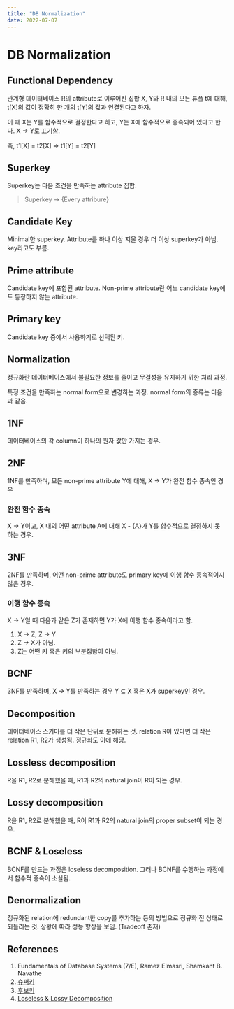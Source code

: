 ```yaml
---
title: "DB Normalization"
date: 2022-07-07
---
```


# DB Normalization

## Functional Dependency

관계형 데이터베이스 R의 attribute로 이루어진 집합 X, Y와 R 내의 모든 튜플 t에 대해, t[X]의 값이 정확히 한 개의 t[Y]의 값과 연결된다고 하자.

이 때 X는 Y를 함수적으로 결정한다고 하고, Y는 X에 함수적으로 종속되어 있다고 한다. X → Y로 표기함.

즉, t1[X] = t2[X] ⇒ t1[Y] = t2[Y]

## Superkey

Superkey는 다음 조건을 만족하는 attribute 집합.

> Superkey → {Every attribure}

## Candidate Key

Minimal한 superkey. Attribute를 하나 이상 지울 경우 더 이상 superkey가 아님. key라고도 부름.

## Prime attribute

Candidate key에 포함된 attribute. Non-prime attribute란 어느 candidate key에도 등장하지 않는 attribute.

## Primary key

Candidate key 중에서 사용하기로 선택된 키.

## Normalization

정규화란 데이터베이스에서 불필요한 정보를 줄이고 무결성을 유지하기 위한 처리 과정.

특정 조건을 만족하는 normal form으로 변경하는 과정. normal form의 종류는 다음과 같음.

## 1NF

데이터베이스의 각 column이 하나의 원자 값만 가지는 경우.

## 2NF

1NF를 만족하며, 모든 non-prime attribute Y에 대해, X → Y가 완전 함수 종속인 경우

### 완전 함수 종속

X → Y이고, X 내의 어떤 attribute A에 대해 X - {A}가 Y를 함수적으로 결정하지 못 하는 경우.

## 3NF

2NF를 만족하며, 어떤 non-prime attribute도 primary key에 이행 함수 종속적이지 않은 경우.

### 이행 함수 종속

X → Y일 때 다음과 같은 Z가 존재하면 Y가 X에 이행 함수 종속이라고 함.

1. X → Z, Z → Y
2. Z → X가 아님.
3. Z는 어떤 키 혹은 키의 부분집합이 아님.

## BCNF

3NF를 만족하며, X → Y를 만족하는 경우 Y ⊆ X 혹은 X가 superkey인 경우.

## Decomposition

데이터베이스 스키마를 더 작은 단위로 분해하는 것. relation R이 있다면 더 작은 relation R1, R2가 생성됨. 정규화도 이에 해당.

## Lossless decomposition

R을 R1, R2로 분해했을 때, R1과 R2의 natural join이 R이 되는 경우.

## Lossy decomposition

R을 R1, R2로 분해했을 때, R이 R1과 R2의 natural join의 proper subset이 되는 경우.

## BCNF & Loseless

BCNF를 만드는 과정은 loseless decomposition. 그러나 BCNF를 수행하는 과정에서 함수적 종속이 소실됨.

## Denormalization

정규화된 relation에 redundant한 copy를 추가하는 등의 방법으로 정규화 전 상태로 되돌리는 것. 상황에 따라 성능 향상을 보임. (Tradeoff 존재)

## References

1. Fundamentals of Database Systems (7/E), Ramez Elmasri, Shamkant B. Navathe
2. [슈퍼키](https://en.wikipedia.org/wiki/Superkey)
3. [후보키](https://en.wikipedia.org/wiki/Candidate_key)
4. [Loseless & Lossy Decomposition](https://www.geeksforgeeks.org/difference-between-lossless-and-lossy-join-decomposition/)
